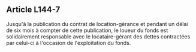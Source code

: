 Article L144-7
----
Jusqu'à la publication du contrat de location-gérance et pendant un délai de six
mois à compter de cette publication, le loueur du fonds est solidairement
responsable avec le locataire-gérant des dettes contractées par celui-ci à
l'occasion de l'exploitation du fonds.
